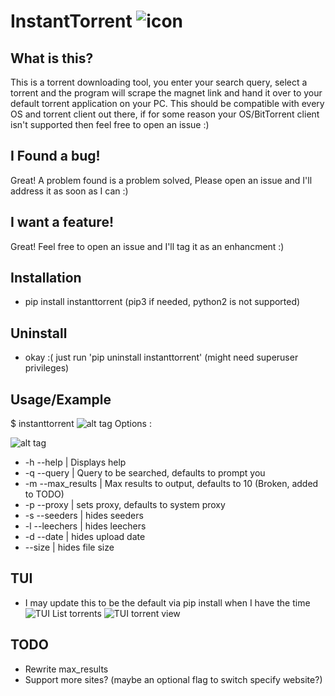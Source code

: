 # InstantTorrent ![icon](https://i.imgur.com/hnQ9P6n.png)

## What is this?
This is a torrent downloading tool, you enter your search query, select a torrent and the program will scrape the magnet link and hand it over to your default torrent application on your PC.
This should be compatible with every OS and torrent client out there, if for some reason your OS/BitTorrent client isn't supported then feel free to open an issue :)

## I Found a bug!
Great! A problem found is a problem solved, Please open an issue and I'll address it as soon as I can :)

## I want a feature!
Great! Feel free to open an issue and I'll tag it as an enhancment :)

## Installation
* pip install instanttorrent (pip3 if needed, python2 is not supported)

## Uninstall
* okay :( just run 'pip uninstall instanttorrent' (might need superuser privileges)

## Usage/Example
$ instanttorrent
![alt tag](http://i.imgur.com/omGYXSZ.png)
Options :

![alt tag](http://i.imgur.com/jTD7Ik1.png)
* -h --help | Displays help
* -q --query | Query to be searched, defaults to prompt you
* -m --max_results | Max results to output, defaults to 10 (Broken, added to TODO)
* -p --proxy | sets proxy, defaults to system proxy
* -s --seeders | hides seeders
* -l --leechers | hides leechers
* -d --date | hides upload date
* --size | hides file size


## TUI
* I may update this to be the default via pip install when I have the time
![TUI List torrents](https://i.imgur.com/uCSss0G.png)
![TUI torrent view](https://i.imgur.com/j7fM4KM.png)

## TODO
* Rewrite max_results
* Support more sites? (maybe an optional flag to switch specify website?)
